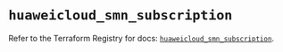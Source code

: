# `huaweicloud_smn_subscription`

Refer to the Terraform Registry for docs: [`huaweicloud_smn_subscription`](https://registry.terraform.io/providers/huaweicloud/huaweicloud/1.71.1/docs/resources/smn_subscription).
